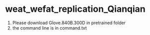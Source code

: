 # weat_wefat_replication_Qianqian
1. Please download Glove.840B.300D in pretrained folder
2. the command line is in command.txt

